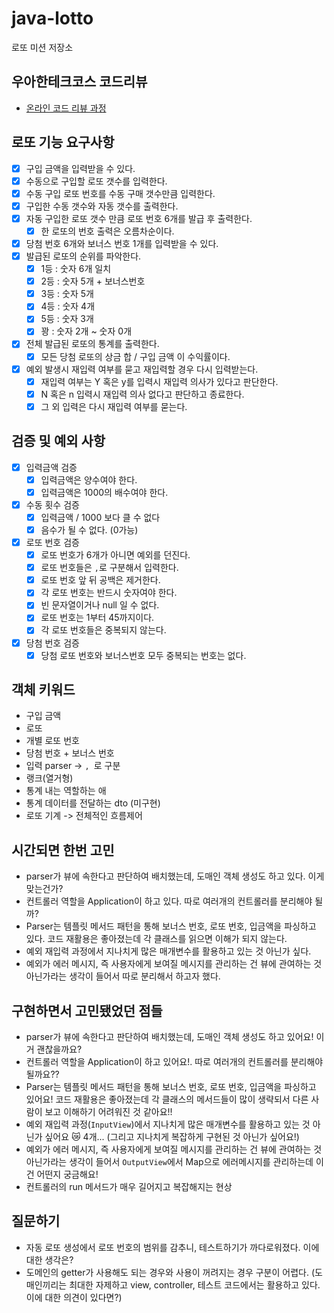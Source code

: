 # java-lotto

로또 미션 저장소

## 우아한테크코스 코드리뷰

- [온라인 코드 리뷰 과정](https://github.com/woowacourse/woowacourse-docs/blob/master/maincourse/README.md)


## 로또 기능 요구사항
- [x] 구입 금액을 입력받을 수 있다.
- [X] 수동으로 구입할 로또 갯수를 입력한다.
- [X] 수동 구입 로또 번호를 수동 구매 갯수만큼 입력한다.
- [X] 구입한 수동 갯수와 자동 갯수를 출력한다.
- [x] 자동 구입한 로또 갯수 만큼 로또 번호 6개를 발급 후 출력한다.
  - [x] 한 로또의 번호 출력은 오름차순이다.
- [x] 당첨 번호 6개와 보너스 번호 1개를 입력받을 수 있다.
- [x] 발급된 로또의 순위를 파악한다.
  - [X] 1등 : 숫자 6개 일치
  - [x] 2등 : 숫자 5개 + 보너스번호
  - [x] 3등 : 숫자 5개
  - [x] 4등 : 숫자 4개
  - [x] 5등 : 숫자 3개
  - [x] 꽝 : 숫자 2개 ~ 숫자 0개
- [x] 전체 발급된 로또의 통계를 출력한다.
  - [x] 모든 당첨 로또의 상금 합 / 구입 금액 이 수익률이다.
- [x] 예외 발생시 재입력 여부를 묻고 재입력할 경우 다시 입력받는다.
  - [x] 재입력 여부는 Y 혹은 y를 입력시 재입력 의사가 있다고 판단한다.
  - [x] N 혹은 n 입력시 재입력 의사 없다고 판단하고 종료한다.
  - [x] 그 외 입력은 다시 재입력 여부를 묻는다.

## 검증 및 예외 사항
- [x] 입력금액 검증
  - [x] 입력금액은 양수여야 한다.
  - [x] 입력금액은 1000의 배수여야 한다.
- [X] 수동 횟수 검증
  - [X] 입력금액 / 1000 보다 클 수 없다
  - [X] 음수가 될 수 없다. (0가능)
- [x] 로또 번호 검증
  - [x] 로또 번호가 6개가 아니면 예외를 던진다.
  - [x] 로또 번호들은 `,`로 구분해서 입력한다.
  - [x] 로또 번호 앞 뒤 공백은 제거한다.
  - [x] 각 로또 번호는 반드시 숫자여야 한다.
  - [x] 빈 문자열이거나 null 일 수 없다.
  - [x] 로또 번호는 1부터 45까지이다.
  - [x] 각 로또 번호들은 중복되지 않는다.
- [x] 당첨 번호 검증
  - [x] 당첨 로또 번호와 보너스번호 모두 중복되는 번호는 없다.

## 객체 키워드
- 구입 금액
- 로또
- 개별 로또 번호
- 당첨 번호 + 보너스 번호
- 입력 parser -> `, `로 구분
- 랭크(열거형)
- 통계 내는 역할하는 애
- 통계 데이터를 전달하는 dto (미구현)
- 로또 기계 -> 전체적인 흐름제어


## 시간되면 한번 고민
- parser가 뷰에 속한다고 판단하여 배치했는데, 도매인 객체 생성도 하고 있다. 이게 맞는건가?
- 컨트롤러 역할을 Application이 하고 있다. 따로 여러개의 컨트롤러를 분리해야 될까?
- Parser는 템플릿 메서드 패턴을 통해 보너스 번호, 로또 번호, 입금액을 파싱하고 있다. 코드 재활용은 좋아졌는데 각 클래스를 읽으면 이해가 되지 않는다.
- 예외 재입력 과정에서 지나치게 많은 매개변수를 활용하고 있는 것 아닌가 싶다.
- 예외가 에러 메시지, 즉 사용자에게 보여질 메시지를 관리하는 건 뷰에 관여하는 것 아닌가라는 생각이 들어서 따로 분리해서 하고자 했다.

## 구현하면서 고민됐었던 점들
- parser가 뷰에 속한다고 판단하여 배치했는데, 도매인 객체 생성도 하고 있어요! 이거 괜찮을까요?
- 컨트롤러 역할을 Application이 하고 있어요!. 따로 여러개의 컨트롤러를 분리해야 될까요??
- Parser는 템플릿 메서드 패턴을 통해 보너스 번호, 로또 번호, 입금액을 파싱하고 있어요! 코드 재활용은 좋아졌는데 각 클래스의 메서드들이 많이 생략되서 다른 사람이 보고 이해하기 어려워진 것 같아요!!
- 예외 재입력 과정(`InputView`)에서 지나치게 많은 매개변수를 활용하고 있는 것 아닌가 싶어요 😿 4개... (그리고 지나치게 복잡하게 구현된 것 아닌가 싶어요!)
- 예외가 에러 메시지, 즉 사용자에게 보여질 메시지를 관리하는 건 뷰에 관여하는 것 아닌가라는 생각이 들어서 `OutputView`에서 Map으로 에러메시지를 관리하는데 이건 어떤지 궁금해요!
- 컨트롤러의 run 메서드가 매우 길어지고 복잡해지는 현상

## 질문하기
- 자동 로또 생성에서 로또 번호의 범위를 감추니, 테스트하기가 까다로워졌다. 이에 대한 생각은?
- 도메인의 getter가 사용해도 되는 경우와 사용이 꺼려지는 경우 구분이 어렵다.
(도매인끼리는 최대한 자제하고 view, controller, 테스트 코드에서는 활용하고 있다. 이에 대한 의견이 있다면?)
